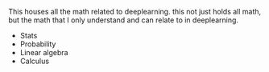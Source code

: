 This houses all the math related to deeplearning. this not just holds all math, but the math that I only understand and can relate to in deeplearning.


- Stats
- Probability
- Linear algebra
- Calculus

<!-- check this:
https://www.youtube.com/watch?v=CsHvAPWbt-Q&list=PL2GWo47BFyUNeLIH127rVovSqKFm1rk07&ab_channel=PedramJahangiry -->
